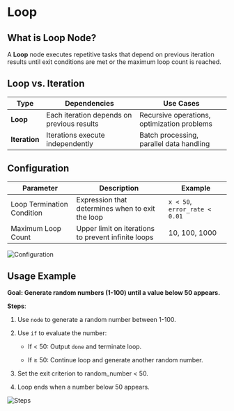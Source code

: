 # Loop

## What is Loop Node?

A **Loop** node executes repetitive tasks that depend on previous iteration results until exit conditions are met or the maximum loop count is reached.

## Loop vs. Iteration

<table>
  <thead>
    <tr>
      <th>Type</th>
      <th>Dependencies</th>
      <th>Use Cases</th>
    </tr>
  </thead>
  <tbody>
    <tr>
      <td><strong>Loop</strong></td>
      <td>Each iteration depends on previous results</td>
      <td>Recursive operations, optimization problems</td>
    </tr>
    <tr>
      <td><strong>Iteration</strong></td>
      <td>Iterations execute independently</td>
      <td>Batch processing, parallel data handling</td>
    </tr>
  </tbody>
</table>

## Configuration

<table>
  <thead>
    <tr>
      <th>Parameter</th>
      <th>Description</th>
      <th>Example</th>
    </tr>
  </thead>
  <tbody>
    <tr>
      <td>Loop Termination Condition</td>
      <td>Expression that determines when to exit the loop</td>
      <td><code>x < 50</code>, <code>error_rate < 0.01</code></td>
    </tr>
    <tr>
      <td>Maximum Loop Count</td>
      <td>Upper limit on iterations to prevent infinite loops</td>
      <td>10, 100, 1000</td>
    </tr>
  </tbody>
</table>

![Configuration](https://assets-docs.dify.ai/2025/03/13853bfaaa068cdbdeba1b1f75d482f2.png)

## Usage Example

**Goal: Generate random numbers (1-100) until a value below 50 appears.**

**Steps**:

1. Use `node` to generate a random number between 1-100.

2. Use `if` to evaluate the number:

    - If < 50: Output `done` and terminate loop.

    - If ≥ 50: Continue loop and generate another random number.

3. Set the exit criterion to random_number < 50.

4. Loop ends when a number below 50 appears.

![Steps](https://assets-docs.dify.ai/2025/03/b1c277001fc3cb1fbb85fe7c22a6d0fc.png)